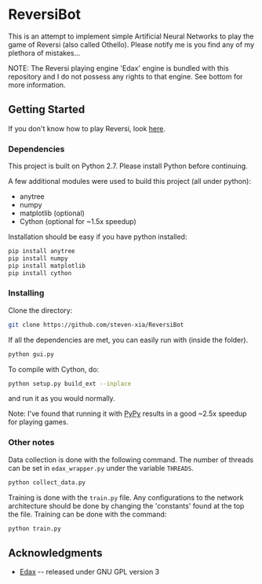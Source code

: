 # ReversiBot

This is an attempt to implement simple Artificial Neural Networks to play the game of Reversi (also called Othello). 
Please notify me is you find any of my plethora of mistakes... 

NOTE: The Reversi playing engine 'Edax' engine is bundled with this repository and I do not possess any rights to that 
engine. See bottom for more information.

## Getting Started

If you don't know how to play Reversi, look [here](https://en.wikipedia.org/wiki/Reversi#Rules).

### Dependencies

This project is built on Python 2.7. Please install Python before continuing.

A few additional modules were used to build this project (all under python):
  - anytree
  - numpy
  - matplotlib (optional)
  - Cython (optional for ~1.5x speedup)

Installation should be easy if you have python installed:
```bash
pip install anytree
pip install numpy
pip install matplotlib
pip install cython
```

### Installing

Clone the directory:

```bash
git clone https://github.com/steven-xia/ReversiBot
```

If all the dependencies are met, you can easily run with (inside the folder). 

```bash
python gui.py
```

To compile with Cython, do:

```bash
python setup.py build_ext --inplace
```

and run it as you would normally. 

Note: I've found that running it with [PyPy](https://pypy.org/) results in a good ~2.5x speedup for playing games.

### Other notes

Data collection is done with the following command. The number of threads can be set in `edax_wrapper.py` under the 
variable `THREADS`.

```bash
python collect_data.py
```

Training is done with the `train.py` file. Any configurations to the network architecture should be done by changing
the 'constants' found at the top the file. Training can be done with the command:

```bash
python train.py
```

## Acknowledgments

* [Edax](https://github.com/abulmo/edax-reversi) -- released under GNU GPL version 3
